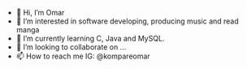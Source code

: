 - 👋 Hi, I’m Omar
- 👀 I’m interested in software developing, producing music and read manga
- 🌱 I’m currently learning C, Java and MySQL.
- 💞️ I’m looking to collaborate on ...
- 📫 How to reach me IG: @kompareomar

<!---
omwcoding/omwcoding is a ✨ special ✨ repository because its `README.md` (this file) appears on your GitHub profile.
You can click the Preview link to take a look at your changes.
--->
